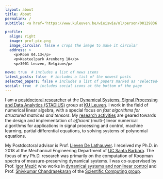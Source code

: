 ```yaml
---
layout: about
title: About
permalink: /
subtitle: <a href='https://www.kuleuven.be/wieiswie/nl/person/00129836'>Postdoctoral researcher, STADIUS, KU Leuven</a>.

profile:
  align: right
  image: prof-pic.png
  image_circular: false # crops the image to make it circular
  address: >
    <p>Room 04.13</p>
    <p>Kasteelpark Arenberg 10</p>
    <p>3001 Leuven, Belgium</p>

news: true  # includes a list of news items
latest_posts: false  # includes a list of the newest posts
selected_papers: false # includes a list of papers marked as "selected={true}"
social: true  # includes social icons at the bottom of the page
---
```


I am a [postdoctoral researcher](https://www.kuleuven.be/wieiswie/en/person/00129836) at the  [Dynamical Systems, Signal Processing and Data Analytics (STADIUS)](https://www.esat.kuleuven.be/stadius/) group at [KU Leuven](https://www.kuleuven.be/kuleuven/). I work in the field of numerical linear algebra, with a special focus on *fast algorithms for structured matrices and tensors*.  My [research activities](/publications) are geared towards the design and implementation of *efficient* (multi-)linear numerical algorithms for applications in signal processing and control, machine learning, partial differential equations, to solving systems of polynomial equations. 

My Postdoctoral advisor is Prof. [Lieven De Lathauwer](https://www.esat.kuleuven.be/stadius/person.php?id=22). I received my Ph.D. in 2018 at the Mechanical Engineering Department of [UC Santa Barbara](https://me.ucsb.edu/). The focus of my Ph.D. research was primarily on the computation of Koopman spectra of measure-preserving dynamical systems. I was co-supervised by Prof. [Igor Mezić](https://me.ucsb.edu/people/igor-mezic) who works in [dynamical systems and nonlinear control](https://mgroup.me.ucsb.edu/) and Prof. [Shivkumar Chandrasekaran](https://engineering.ucsb.edu/people/shiv-chandrasekaran) of the [Scientific Computing group](http://scg.ece.ucsb.edu/index.html). 



